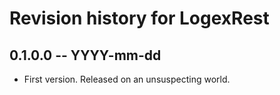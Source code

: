 # Revision history for LogexRest

## 0.1.0.0 -- YYYY-mm-dd

* First version. Released on an unsuspecting world.
